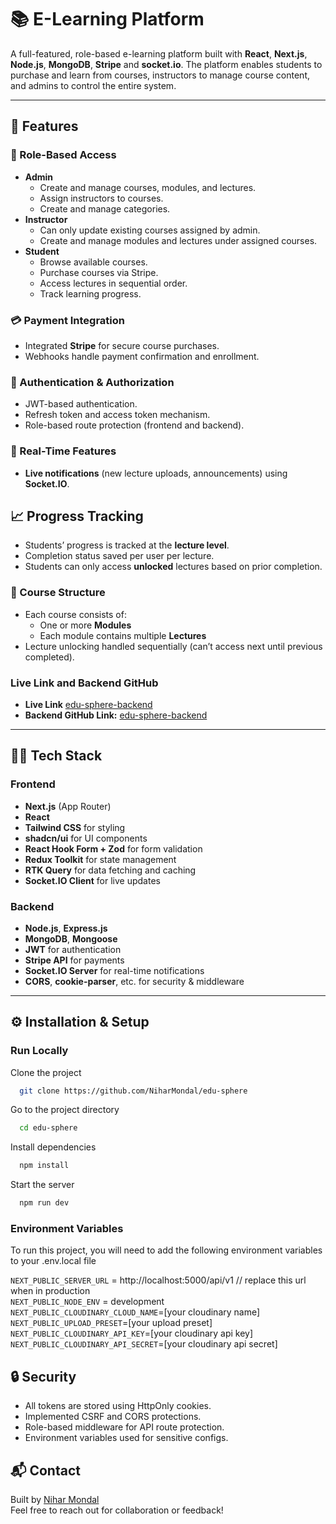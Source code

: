 # 📚 E-Learning Platform

A full-featured, role-based e-learning platform built with **React**, **Next.js**, **Node.js**, **MongoDB**, **Stripe** and **socket.io**. The platform enables students to purchase and learn from courses, instructors to manage course content, and admins to control the entire system.

---

## 🚀 Features

### 👤 Role-Based Access

-   **Admin**
    -   Create and manage courses, modules, and lectures.
    -   Assign instructors to courses.
    -   Create and manage categories.
-   **Instructor**
    -   Can only update existing courses assigned by admin.
    -   Create and manage modules and lectures under assigned courses.
-   **Student**
    -   Browse available courses.
    -   Purchase courses via Stripe.
    -   Access lectures in sequential order.
    -   Track learning progress.

### 💳 Payment Integration

-   Integrated **Stripe** for secure course purchases.
-   Webhooks handle payment confirmation and enrollment.

### 🔐 Authentication & Authorization

-   JWT-based authentication.
-   Refresh token and access token mechanism.
-   Role-based route protection (frontend and backend).

### 📡 Real-Time Features

-   **Live notifications** (new lecture uploads, announcements) using **Socket.IO**.

## 📈 Progress Tracking

-   Students’ progress is tracked at the **lecture level**.
-   Completion status saved per user per lecture.
-   Students can only access **unlocked** lectures based on prior completion.

### 📁 Course Structure

-   Each course consists of:
    -   One or more **Modules**
    -   Each module contains multiple **Lectures**
-   Lecture unlocking handled sequentially (can’t access next until previous completed).

### Live Link and Backend GitHub

-   **Live Link** [edu-sphere-backend](https://edu-sphere-five.vercel.app/)
-   **Backend GitHub Link:** [edu-sphere-backend](https://github.com/NiharMondal/edu-sphere-backend)

---

## 🧑‍💻 Tech Stack

### Frontend

-   **Next.js** (App Router)
-   **React**
-   **Tailwind CSS** for styling
-   **shadcn/ui** for UI components
-   **React Hook Form + Zod** for form validation
-   **Redux Toolkit** for state management
-   **RTK Query** for data fetching and caching
-   **Socket.IO Client** for live updates

### Backend

-   **Node.js**, **Express.js**
-   **MongoDB**, **Mongoose**
-   **JWT** for authentication
-   **Stripe API** for payments
-   **Socket.IO Server** for real-time notifications
-   **CORS**, **cookie-parser**, etc. for security & middleware

---

## ⚙️ Installation & Setup

### Run Locally

Clone the project

```bash
  git clone https://github.com/NiharMondal/edu-sphere
```

Go to the project directory

```bash
  cd edu-sphere
```

Install dependencies

```bash
  npm install
```

Start the server

```bash
  npm run dev
```

### Environment Variables

To run this project, you will need to add the following environment variables to your .env.local file

`NEXT_PUBLIC_SERVER_URL` = http://localhost:5000/api/v1 // replace this url when in production  
`NEXT_PUBLIC_NODE_ENV` = development  
`NEXT_PUBLIC_CLOUDINARY_CLOUD_NAME`=[your cloudinary name]  
`NEXT_PUBLIC_UPLOAD_PRESET`=[your upload preset]  
`NEXT_PUBLIC_CLOUDINARY_API_KEY`=[your cloudinary api key]  
`NEXT_PUBLIC_CLOUDINARY_API_SECRET`=[your cloudinary api secret]

## 🔒 Security

-   All tokens are stored using HttpOnly cookies.
-   Implemented CSRF and CORS protections.
-   Role-based middleware for API route protection.
-   Environment variables used for sensitive configs.

## 📬 Contact

Built by [Nihar Mondal](https://nihar-mondal.vercel.app)  
Feel free to reach out for collaboration or feedback!
